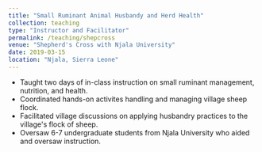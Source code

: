 ```yaml
---
title: "Small Ruminant Animal Husbandy and Herd Health"
collection: teaching
type: "Instructor and Facilitator"
permalink: /teaching/shepcross
venue: "Shepherd's Cross with Njala University"
date: 2019-03-15
location: "Njala, Sierra Leone"
---
```

- Taught two days of in-class instruction on small ruminant management, nutrition, and health.
- Coordinated hands-on activites handling and managing village sheep flock.
- Facilitated village discussions on applying husbandry practices to the village's flock of sheep.
- Oversaw 6-7 undergraduate students from Njala University who aided and oversaw instruction.
